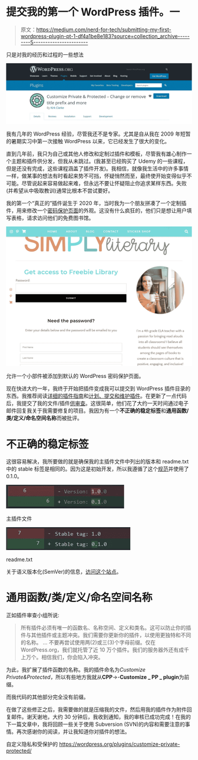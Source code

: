# 提交我的第一个 WordPress 插件。一

> 原文：<https://medium.com/nerd-for-tech/submitting-my-first-wordpress-plugin-pt-1-df4a1be8e183?source=collection_archive---------5----------------------->

只是对我的经历和过程的一些想法

![](img/56c4d97c56c7929549669a2f19f9d6c1.png)

我有几年的 WordPress 经验，尽管我还不是专家。尤其是自从我在 2009 年短暂的暑期实习中第一次接触 WordPress 以来，它已经发生了很大的变化。

直到几年前，我只为自己或其他人修改和定制过插件和模板，尽管我有雄心制作一个主题和插件供分发，但我从未跳过。(我甚至已经购买了 Udemy 的一些课程，但是还没有完成，这些课程涵盖了插件开发)。我相信，就像我生活中的许多事情一样，做某事的想法有时看起来势不可挡，怀疑悄然而至，最终使开始变得似乎不可能。尽管说起来容易做起来难，但永远不要让怀疑阻止你追求某样东西。失败(并希望从中吸取教训)通常比根本不尝试要好。

我的第一个“真正的”插件诞生于 2020 年，当时我为一个朋友拼凑了一个定制插件，用来修改一个[密码保护页面](https://simplyliterary.com/freebie-library/)的外观。这没有什么疯狂的，他们只是想让用户填写表格，请求访问他们的免费图书馆。

![](img/467c3543dc7781b97120387918b3263d.png)

允许一个小部件被添加到默认的 WordPress 密码保护页面。

现在快进大约一年，我终于开始把插件变成我可以提交到 WordPress 插件目录的东西。我推荐阅读[详细的插件指南](https://developer.wordpress.org/plugins/wordpress-org/detailed-plugin-guidelines/)和[计划、提交和维护插件](https://developer.wordpress.org/plugins/wordpress-org/planning-submitting-and-maintaining-plugins/)。在更新了一点代码后，我提交了我的文件/插件[供审查](https://wordpress.org/plugins/developers/add/)。这很简单，他们花了大约一天时间通过电子邮件回复我关于我需要修复的项目。我因为有一个**不正确的稳定标签**和**通用函数/类/定义/命名空间名称**而被批评。

# **不正确的稳定标签**

这很容易解决，我所要做的就是确保我的主插件文件中列出的版本和 readme.txt 中的 stable 标签是相同的。因为这是初始开发，所以我遵循了这个[规范](https://semver.org/spec/v0.1.0.html)并使用了 0.1.0。

![](img/d8a8d99a30a68cfe3e4a43ab16efe5c5.png)

主插件文件

![](img/f2f600e74935e6fa2b8798ebc4cfafe1.png)

readme.txt

关于语义版本化(SemVer)的信息，[访问这个站点](https://semver.org/)。

# **通用函数/类/定义/命名空间名称**

正如插件审查小组所说:

> 所有插件必须有唯一的函数名、名称空间、定义和类名。这可以防止你的插件与其他插件或主题冲突。我们需要你更新你的插件，以使用更独特和不同的名称。
> …
> 不要再尝试使用两(2)或三(3)个字母前缀。仅在 WordPress.org，我们就托管了近 10 万个插件。我们的服务器外还有成千上万个。相信我们，你会陷入冲突。

为此，我扩展了插件函数的名称。我的插件命名为*Customize Private&Protected*，所以有些地方我就从**CPP**->-**Customize _ PP _ plugin**为前缀。

而我代码的其他部分完全没有前缀。

在做了这些修正之后，我需要做的就是压缩我的文件，然后用我的插件作为附件回复邮件。谢天谢地，大约 30 分钟后，我收到通知，我的审核已成功完成！在我的下一篇文章中，我将回顾一些关于使用 Subversion (SVN)的内容和需要注意的事情。再次感谢你的阅读，并让我知道你对插件的想法。

自定义隐私和受保护的
https://wordpress.org/plugins/customize-private-protected/